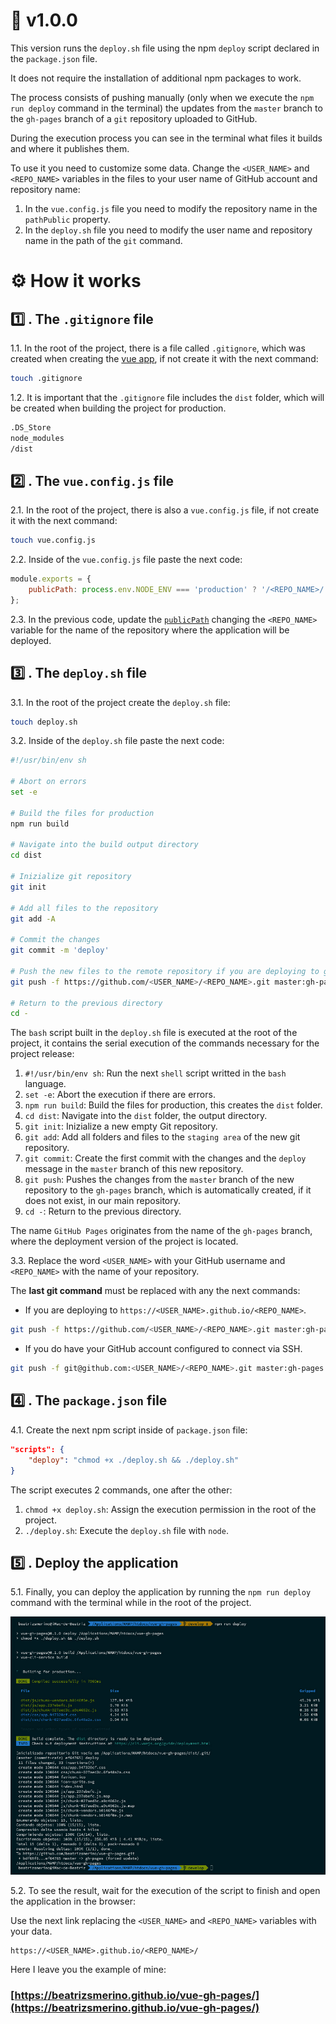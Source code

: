 # 🌱 v1.0.0

This version runs the `deploy.sh` file using the npm `deploy` script declared in the `package.json` file.

It does not require the installation of additional npm packages to work.

The process consists of pushing manually (only when we execute the `npm run deploy` command in the terminal) the updates from the `master` branch to the `gh-pages` branch of a `git` repository uploaded to GitHub.

During the execution process you can see in the terminal what files it builds and where it publishes them.

To use it you need to customize some data. Change the `<USER_NAME>` and `<REPO_NAME>` variables in the files to your user name of GitHub account and repository name:

1. In the `vue.config.js` file you need to modify the repository name in the `pathPublic` property.
2. In the `deploy.sh` file you need to modify the user name and repository name in the path of the `git` command.

# ⚙️ How it works

## 1️⃣ . The `.gitignore` file

1.1. In the root of the project, there is a file called `.gitignore`, which was created when creating the [vue app](https://cli.vuejs.org/guide/creating-a-project.html), if not create it with the next command:

```bash
touch .gitignore
```

1.2. It is important that the `.gitignore` file includes the `dist` folder, which will be created when building the project for production.

```bash
.DS_Store
node_modules
/dist
```

## 2️⃣ . The `vue.config.js` file

2.1. In the root of the project, there is also a `vue.config.js` file, if not create it with the next command:

```bash
touch vue.config.js
```

2.2. Inside of the `vue.config.js` file paste the next code:

```javascript
module.exports = {
	publicPath: process.env.NODE_ENV === 'production' ? '/<REPO_NAME>/' : '/'
};
```

2.3. In the previous code, update the [`publicPath`](https://cli.vuejs.org/config/#publicpath) changing the `<REPO_NAME>` variable for the name of the repository where the application will be deployed.

## 3️⃣ . The `deploy.sh` file

3.1. In the root of the project create the `deploy.sh` file:

```bash
touch deploy.sh
```

3.2. Inside of the `deploy.sh` file paste the next code:

```bash
#!/usr/bin/env sh

# Abort on errors
set -e

# Build the files for production
npm run build

# Navigate into the build output directory
cd dist

# Inizialize git repository
git init

# Add all files to the repository
git add -A

# Commit the changes
git commit -m 'deploy'

# Push the new files to the remote repository if you are deploying to github.io
git push -f https://github.com/<USER_NAME>/<REPO_NAME>.git master:gh-pages

# Return to the previous directory
cd -
```

The `bash` script built in the `deploy.sh` file is executed at the root of the project, it contains the serial execution of the commands necessary for the project release:

1.  `#!/usr/bin/env sh`: Run the next `shell` script writted in the `bash` language.
2.  `set -e`: Abort the execution if there are errors.
3.  `npm run build`: Build the files for production, this creates the `dist` folder.
4.  `cd dist`: Navigate into the `dist` folder, the output directory.
5.  `git init`: Inizialize a new empty Git repository.
6.  `git add`: Add all folders and files to the `staging area` of the new git repository.
7.  `git commit`: Create the first commit with the changes and the `deploy` message in the `master` branch of this new repository.
8.  `git push`: Pushes the changes from the `master` branch of the new repository to the `gh-pages` branch, which is automatically created, if it does not exist, in our main repository.
9.  `cd -`: Return to the previous directory.

The name `GitHub Pages` originates from the name of the `gh-pages` branch, where the deployment version of the project is located.

3.3. Replace the word `<USER_NAME>` with your GitHub username and `<REPO_NAME>` with the name of your repository.

The **last git command** must be replaced with any the next commands:

-   If you are deploying to `https://<USER_NAME>.github.io/<REPO_NAME>`.

```bash
git push -f https://github.com/<USER_NAME>/<REPO_NAME>.git master:gh-pages
```

-   If you do have your GitHub account configured to connect via SSH.

```bash
git push -f git@github.com:<USER_NAME>/<REPO_NAME>.git master:gh-pages
```

## 4️⃣ . The `package.json` file

4.1. Create the next npm script inside of `package.json` file:

```json
"scripts": {
	"deploy": "chmod +x ./deploy.sh && ./deploy.sh"
}
```

The script executes 2 commands, one after the other:

1. `chmod +x deploy.sh`: Assign the execution permission in the root of the project.
2. `./deploy.sh`: Execute the `deploy.sh` file with `node`.

## 5️⃣ . Deploy the application

5.1. Finally, you can deploy the application by running the `npm run deploy` command with the terminal while in the root of the project.

![Info of Vue deployment in the terminal](./README/images/deploy-v1.jpg)

5.2. To see the result, wait for the execution of the script to finish and open the application in the browser:

Use the next link replacing the `<USER_NAME>` and `<REPO_NAME>` variables with your data.

```
https://<USER_NAME>.github.io/<REPO_NAME>/
```

Here I leave you the example of mine:

### [https://beatrizsmerino.github.io/vue-gh-pages/](https://beatrizsmerino.github.io/vue-gh-pages/)
